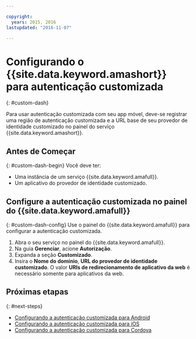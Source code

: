 ```yaml
---

copyright:
  years: 2015, 2016
lastupdated: "2016-11-07"

---
```


# Configurando o {{site.data.keyword.amashort}} para autenticação customizada
{: #custom-dash}


Para usar autenticação customizada com seu app móvel, deve-se registrar uma região de autenticação customizada e a URL base de seu provedor de identidade customizado no painel do serviço {{site.data.keyword.amashort}}.

## Antes de Começar
{: #custom-dash-begin}
Você deve ter:
* Uma instância de um serviço
{{site.data.keyword.amafull}}.
* Um aplicativo do provedor de identidade customizado.

## Configure a autenticação customizada no painel do {{site.data.keyword.amafull}}
{: #custom-dash-config}
Use o painel do {{site.data.keyword.amafull}} para configurar a autenticação customizada.

1. Abra o seu serviço no painel do {{site.data.keyword.amafull}}.
1. Na guia **Gerenciar**, acione
**Autorização**.
1. Expanda a seção **Customizado**.
1. Insira o **Nome do domínio**,
**URL do provedor de identidade customizado**. O valor **URIs de redirecionamento de aplicativo da
web** é necessário somente para aplicativos da web.

## Próximas etapas
{: #next-steps}
* [Configurando a autenticação customizada para Android](custom-auth-android.html)
* [Configurando a autenticação customizada para iOS](custom-auth-ios.html)
* [Configurando a autenticação customizada para Cordova](custom-auth-cordova.html)
